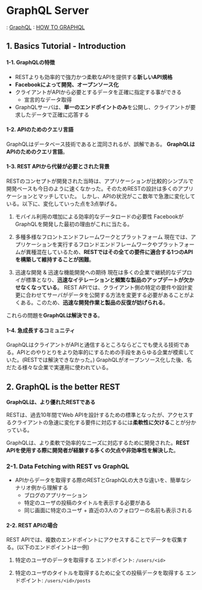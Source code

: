 # GraphQL Server

: [GraphQL](https://graphql.org/)
: [HOW TO GRAPHQL](https://www.howtographql.com/)

## 1. Basics Tutorial - Introduction

#### 1-1. GraphQLの特徴

* RESTよりも効率的で強力かつ柔軟なAPIを提供する**新しいAPI規格**
* **Facebookによって開発、オープンソース化**
* クライアントがAPIから必要とするデータを正確に指定する事ができる
  + 宣言的なデータ取得
* GraphQLサーバは、**単一のエンドポイントのみ**を公開し、クライアントが要求したデータで正確に応答する

#### 1-2. APIのためのクエリ言語

GraphQLはデータベース技術であると混同されるが、誤解である。
**GraphQLはAPIのためのクエリ言語**。

#### 1-3. REST APIから代替が必要とされた背景

RESTのコンセプトが開発された当時は、アプリケーションが比較的シンプルで開発ペースも今日のように速くなかった。そのためRESTの設計は多くのアプリケーションとマッチしていた。
しかし、APIの状況がここ数年で急激に変化している。以下に、変化していった点を3点挙げる。

1. モバイル利用の増加による効率的なデータロードの必要性
FacebookがGraphQLを開発した最初の理由がこれに当たる。

2. 多種多様なフロントエンドフレームワークとプラットフォーム
現在では、アプリケーションを実行するフロンドエンドフレームワークやプラットフォームが異種混在しているため、**RESTではその全ての要件に適合する1つのAPIを構築して維持することが困難**。

3. 迅速な開発 & 迅速な機能開発への期待
現在は多くの企業で継続的なデプロイが標準となり、**迅速なイテレーションと頻繁な製品のアップデートが欠かせなくなっている**。
REST APIでは、クライアント側の特定の要件や設計変更に合わせてサーバがデータを公開する方法を変更する必要があることがよくある。このため、**迅速な開発作業と製品の反復が妨げられる**。

これらの問題を**GraphQLは解決できる**。

#### 1-4. 急成長するコミュニティ

GraphQLはクライアントがAPIと通信するところならどこでも使える技術である。APIとのやりとりをより効率的にするための手段をあらゆる企業が模索していた。(RESTでは解決できなかった。)
GraphQLがオープンソース化した後、名だたる様々な企業で実運用に使われている。

## 2. GraphQL is the better REST

**GraphQLは、より優れたRESTである**

RESTは、過去10年間でWeb APIを設計するための標準となったが、アクセスするクライアントの急速に変化する要件に対応するには**柔軟性に欠ける**ことが分かっている。

GraphQLは、より柔軟で効率的なニーズに対応するために開発された。**REST APIを使用する際に開発者が経験する多くの欠点や非効率性を解決した**。

### 2-1. Data Fetching with REST vs GraphQL

* APIからデータを取得する際のRESTとGraphQLの大きな違いを、簡単なシナリオ例から理解する
  + ブログのアプリケーション
  + 特定のユーザの投稿のタイトルを表示する必要がある
  + 同じ画面に特定のユーザ + 直近の3人のフォロワーの名前も表示される

#### 2-2. REST APIの場合

REST APIでは、複数のエンドポイントにアクセスすることでデータを収集する。(以下のエンドポイントは一例)

1. 特定のユーザのデータを取得する
エンドポイント: `/users/<id>`

2. 特定のユーザのタイトルを取得するために全ての投稿データを取得する
エンドポイント: `/users/<id>/posts`
